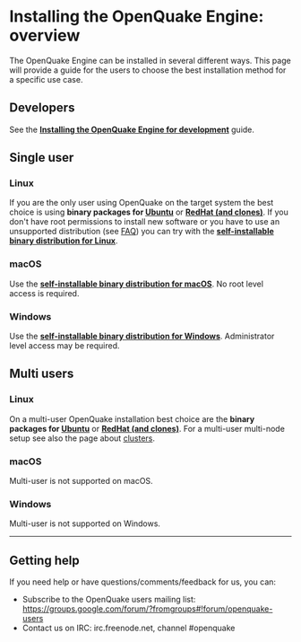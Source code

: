 # Installing the OpenQuake Engine: overview

The OpenQuake Engine can be installed in several different ways. This page will provide a guide for the users to choose the best installation method for a specific use case.

## Developers

See the **[Installing the OpenQuake Engine for development](development.md)** guide.

## Single user

### Linux

If you are the only user using OpenQuake on the target system the best choice is using **binary packages for [Ubuntu](ubuntu.md)** or **[RedHat (and clones)](rhel.md)**.
If you don't have root permissions to install new software or you have to use an unsupported distribution (see [FAQ](faq.md#unsupported-operating-systems)) you can try with the **[self-installable binary distribution for Linux](linux-generic.md)**.

### macOS

Use the **[self-installable binary distribution for macOS](macos.md)**. No root level access is required.

### Windows

Use the **[self-installable binary distribution for Windows](windows.md)**. Administrator level access may be required.

## Multi users

### Linux

On a multi-user OpenQuake installation best choice are the **binary packages for [Ubuntu](ubuntu.md)** or **[RedHat (and clones)](rhel.md)**.
For a multi-user multi-node setup see also the page about [clusters](cluster.md).

### macOS

Multi-user is not supported on macOS.

### Windows

Multi-user is not supported on Windows.

***

## Getting help
If you need help or have questions/comments/feedback for us, you can:
  * Subscribe to the OpenQuake users mailing list: https://groups.google.com/forum/?fromgroups#!forum/openquake-users
  * Contact us on IRC: irc.freenode.net, channel #openquake
